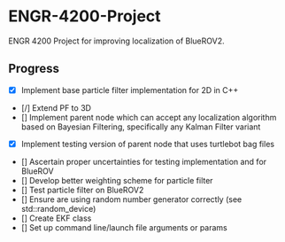 # ENGR-4200-Project
ENGR 4200 Project for improving localization of BlueROV2.

## Progress
- [x] Implement base particle filter implementation for 2D in C++
- [/] Extend PF to 3D
- [] Implement parent node which can accept any localization algorithm based on Bayesian Filtering, specifically any Kalman Filter variant
- [x] Implement testing version of parent node that uses turtlebot bag files
- [] Ascertain proper uncertainties for testing implementation and for BlueROV
- [] Develop better weighting scheme for particle filter 
- [] Test particle filter on BlueROV2
- [] Ensure are using random number generator correctly (see std::random_device)
- [] Create EKF class
- [] Set up command line/launch file arguments or params